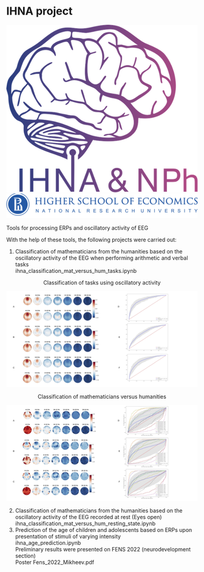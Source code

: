 # IHNA project

![alt text](https://github.com/r1sephoenix/ihna_project/blob/20a2f07151bb307eea278a22487f6b3a2fb11913/IHNA_logo.png?raw=true)
![alt text](https://github.com/r1sephoenix/ihna_project/blob/20a2f07151bb307eea278a22487f6b3a2fb11913/hse_img.png?raw=true)

Tools for processing ERPs and oscillatory activity of EEG

With the help of these tools, the following projects were carried out:

1) Classification of mathematicians from the humanities based on the oscillatory activity of the EEG 
when performing arithmetic and verbal tasks\
ihna_classification_mat_versus_hum_tasks.ipynb

<div align="center">
Classification of tasks using oscillatory activity
</div>

![alt text](https://github.com/r1sephoenix/ihna_project/blob/95a3e7bb5d922e1e5580ec1e885a3e8fe5a3e206/Results_pictures/241_242_lr_mat.jpg?raw=true)

<div align="center">
Classification of mathematicians versus humanities
</div>

![alt text](https://github.com/r1sephoenix/ihna_project/blob/5639d2c69ce8c440fe278aa457b3842ac568a315/Results_pictures/mat_versus_hum.jpg?raw=true)

2) Classification of mathematicians from the humanities based on the oscillatory activity of the EEG recorded at rest 
(Eyes open)\
ihna_classification_mat_versus_hum_resting_state.ipynb
3) Prediction of the age of children and adolescents based on ERPs upon presentation of stimuli
of varying intensity\
ihna_age_prediction.ipynb\
Preliminary results were presented on FENS 2022 (neurodevelopment section)\
Poster Fens_2022_Mikheev.pdf

